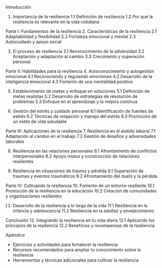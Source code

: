 Introducción
1. Importancia de la resiliencia
   1.1 Definición de resiliencia
   1.2 Por qué la resiliencia es relevante en la vida cotidiana

Parte I: Fundamentos de la resiliencia
2. Características de la resiliencia
   2.1 Adaptabilidad y flexibilidad
   2.2 Fortaleza emocional y mental
   2.3 Autocuidado y apoyo social

3. El proceso de resiliencia
   3.1 Reconocimiento de la adversidad
   3.2 Aceptación y adaptación al cambio
   3.3 Crecimiento y superación personal

Parte II: Habilidades para la resiliencia
4. Autoconocimiento y autogestión emocional
   4.1 Reconociendo y regulando emociones
   4.2 Desarrollo de la inteligencia emocional
   4.3 Fomento de una mentalidad positiva

5. Establecimiento de metas y enfoque en soluciones
   5.1 Definición de metas realistas
   5.2 Desarrollo de estrategias de resolución de problemas
   5.3 Enfoque en el aprendizaje y la mejora continua

6. Gestión del estrés y cuidado personal
   6.1 Identificación de fuentes de estrés
   6.2 Técnicas de relajación y manejo del estrés
   6.3 Promoción de un estilo de vida saludable

Parte III: Aplicaciones de la resiliencia
7. Resiliencia en el ámbito laboral
   7.1 Adaptación al cambio en el trabajo
   7.2 Gestión de desafíos y adversidades laborales

8. Resiliencia en las relaciones personales
   8.1 Afrontamiento de conflictos interpersonales
   8.2 Apoyo mutuo y construcción de relaciones resilientes

9. Resiliencia en situaciones de trauma y pérdida
   9.1 Superación de traumas y eventos traumáticos
   9.2 Afrontamiento del duelo y la pérdida

Parte IV: Cultivando la resiliencia
10. Fomento de un entorno resiliente
    10.1 Promoción de la resiliencia en la educación
    10.2 Creación de comunidades y organizaciones resilientes

11. Desarrollo de la resiliencia a lo largo de la vida
    11.1 Resiliencia en la infancia y adolescencia
    11.2 Resiliencia en la adultez y envejecimiento

Conclusión
12. Integrando la resiliencia en tu vida diaria
    12.1 Aplicando los principios de la resiliencia
    12.2 Beneficios y recompensas de la resiliencia

Apéndice
   - Ejercicios y actividades para fortalecer la resiliencia
   - Recursos recomendados para ampliar tu conocimiento sobre la resiliencia
   - Herramientas y técnicas adicionales para cultivar la resiliencia
